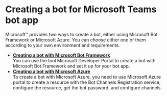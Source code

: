 # Creating a bot for Microsoft Teams bot app

Microsoft™ provides two ways to create a bot, either using Microsoft Bot Framework or Microsoft Azure. You can choose either one of them according to your own environment and requirements.

-   **[Creating a bot with Microsoft Bot Framework]()**  
You can use the tool Microsoft Developer Portal to create a bot with Microsoft Bot Framework and set it up for your bot app.
-   **[Creating a bot with Microsoft Azure]()**  
To create a bot with Microsoft Azure, you need to use Microsoft Azure portal to create a resource with the Bot Channels Registration service, configure the resource, get the bot password, and configure channels.

